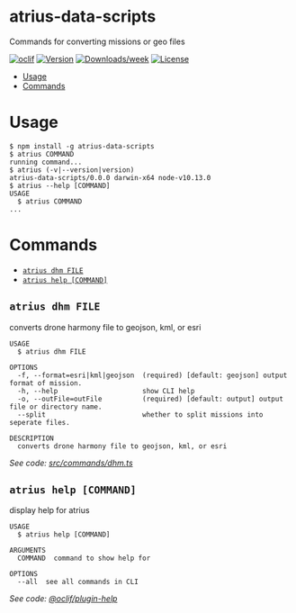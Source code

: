 atrius-data-scripts
===================

Commands for converting missions or geo files

[![oclif](https://img.shields.io/badge/cli-oclif-brightgreen.svg)](https://oclif.io)
[![Version](https://img.shields.io/npm/v/atrius-data-scripts.svg)](https://npmjs.org/package/atrius-data-scripts)
[![Downloads/week](https://img.shields.io/npm/dw/atrius-data-scripts.svg)](https://npmjs.org/package/atrius-data-scripts)
[![License](https://img.shields.io/npm/l/atrius-data-scripts.svg)](https://github.com/gdecoux/atrius-data-scripts/blob/master/package.json)

<!-- toc -->
* [Usage](#usage)
* [Commands](#commands)
<!-- tocstop -->
# Usage
<!-- usage -->
```sh-session
$ npm install -g atrius-data-scripts
$ atrius COMMAND
running command...
$ atrius (-v|--version|version)
atrius-data-scripts/0.0.0 darwin-x64 node-v10.13.0
$ atrius --help [COMMAND]
USAGE
  $ atrius COMMAND
...
```
<!-- usagestop -->
# Commands
<!-- commands -->
* [`atrius dhm FILE`](#atrius-dhm-file)
* [`atrius help [COMMAND]`](#atrius-help-command)

## `atrius dhm FILE`

converts drone harmony file to geojson, kml, or esri

```
USAGE
  $ atrius dhm FILE

OPTIONS
  -f, --format=esri|kml|geojson  (required) [default: geojson] output format of mission.
  -h, --help                     show CLI help
  -o, --outFile=outFile          (required) [default: output] output file or directory name.
  --split                        whether to split missions into seperate files.

DESCRIPTION
  converts drone harmony file to geojson, kml, or esri
```

_See code: [src/commands/dhm.ts](https://github.com/gdecoux/atrius-data-scripts/blob/v0.0.0/src/commands/dhm.ts)_

## `atrius help [COMMAND]`

display help for atrius

```
USAGE
  $ atrius help [COMMAND]

ARGUMENTS
  COMMAND  command to show help for

OPTIONS
  --all  see all commands in CLI
```

_See code: [@oclif/plugin-help](https://github.com/oclif/plugin-help/blob/v2.1.4/src/commands/help.ts)_
<!-- commandsstop -->
